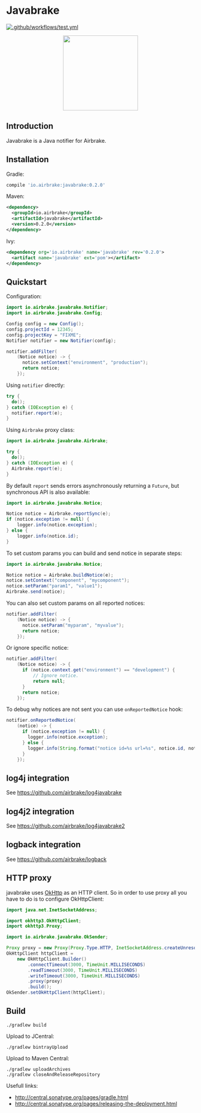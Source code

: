 Javabrake
=========

[![.github/workflows/test.yml](https://github.com/airbrake/javabrake/actions/workflows/test.yml/badge.svg)](https://github.com/airbrake/javabrake/actions/workflows/test.yml)

<p align="center">
  <img src="https://airbrake-github-assets.s3.amazonaws.com/brand/airbrake-full-logo.png" width="200">
</p>

## Introduction

Javabrake is a Java notifier for Airbrake.

## Installation

Gradle:

```gradle
compile 'io.airbrake:javabrake:0.2.0'
```

Maven:

```xml
<dependency>
  <groupId>io.airbrake</groupId>
  <artifactId>javabrake</artifactId>
  <version>0.2.0</version>
</dependency>
```

Ivy:

```xml
<dependency org='io.airbrake' name='javabrake' rev='0.2.0'>
  <artifact name='javabrake' ext='pom'></artifact>
</dependency>
```

## Quickstart

Configuration:

```java
import io.airbrake.javabrake.Notifier;
import io.airbrake.javabrake.Config;

Config config = new Config();
config.projectId = 12345;
config.projectKey = "FIXME";
Notifier notifier = new Notifier(config);

notifier.addFilter(
    (Notice notice) -> {
      notice.setContext("environment", "production");
      return notice;
    });
```

Using `notifier` directly:

```java
try {
  do();
} catch (IOException e) {
  notifier.report(e);
}
```

Using `Airbrake` proxy class:

```java
import io.airbrake.javabrake.Airbrake;

try {
  do();
} catch (IOException e) {
  Airbrake.report(e);
}
```

By default `report` sends errors asynchronously returning a `Future`, but synchronous API is also available:

```java
import io.airbrake.javabrake.Notice;

Notice notice = Airbrake.reportSync(e);
if (notice.exception != null) {
    logger.info(notice.exception);
} else {
    logger.info(notice.id);
}
```

To set custom params you can build and send notice in separate steps:

```java
import io.airbrake.javabrake.Notice;

Notice notice = Airbrake.buildNotice(e);
notice.setContext("component", "mycomponent");
notice.setParam("param1", "value1");
Airbrake.send(notice);
```

You can also set custom params on all reported notices:

```java
notifier.addFilter(
    (Notice notice) -> {
      notice.setParam("myparam", "myvalue");
      return notice;
    });
```

Or ignore specific notice:

```java
notifier.addFilter(
    (Notice notice) -> {
      if (notice.context.get("environment") == "development") {
          // Ignore notice.
          return null;
      }
      return notice;
    });
```

To debug why notices are not sent you can use `onReportedNotice` hook:

```java
notifier.onReportedNotice(
    (notice) -> {
      if (notice.exception != null) {
        logger.info(notice.exception);
      } else {
        logger.info(String.format("notice id=%s url=%s", notice.id, notice.url));
      }
    });
```

## log4j integration

See https://github.com/airbrake/log4javabrake

## log4j2 integration

See https://github.com/airbrake/log4javabrake2

## logback integration

See https://github.com/airbrake/logback

## HTTP proxy

javabrake uses [OkHttp](http://square.github.io/okhttp/) as an HTTP client. So in order to use proxy all you have to do is to configure OkHttpClient:

```java
import java.net.InetSocketAddress;

import okhttp3.OkHttpClient;
import okhttp3.Proxy;

import io.airbrake.javabrake.OkSender;

Proxy proxy = new Proxy(Proxy.Type.HTTP, InetSocketAddress.createUnresolved("192.168.1.105", 8081);
OkHttpClient httpClient =
    new OkHttpClient.Builder()
        .connectTimeout(3000, TimeUnit.MILLISECONDS)
        .readTimeout(3000, TimeUnit.MILLISECONDS)
        .writeTimeout(3000, TimeUnit.MILLISECONDS)
        .proxy(proxy)
        .build();
OkSender.setOkHttpClient(httpClient);
```

## Build

```shell
./gradlew build
```

Upload to JCentral:

```shell
./gradlew bintrayUpload
```

Upload to Maven Central:

```shell
./gradlew uploadArchives
./gradlew closeAndReleaseRepository
```

Usefull links:
 - http://central.sonatype.org/pages/gradle.html
 - http://central.sonatype.org/pages/releasing-the-deployment.html
